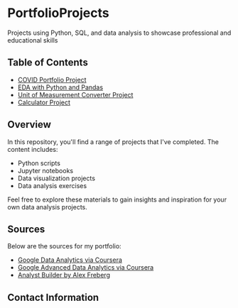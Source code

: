 # PortfolioProjects

Projects using Python, SQL, and data analysis to showcase professional and educational skills

## Table of Contents

- [COVID Portfolio Project](https://github.com/hullchar/PortfolioProjects/blob/main/COVID%20Portfolio%20Project.sql)
- [EDA with Python and Pandas](https://github.com/hullchar/PortfolioProjects/blob/main/Learner_Notebook%20(2)%20(1).ipynb.txt)
- [Unit of Measurement Converter Project](https://github.com/hullchar/PortfolioProjects/blob/main/Unit%20of%20Measurement%20Converter%20Project.ipynb)
- [Calculator Project](https://github.com/hullchar/PortfolioProjects/blob/main/Calculator%20Project.ipynb)

## Overview

In this repository, you'll find a range of projects that I've completed. The content includes:

- Python scripts
- Jupyter notebooks
- Data visualization projects
- Data analysis exercises

Feel free to explore these materials to gain insights and inspiration for your own data analysis projects.

## Sources

Below are the sources for my portfolio:

- [Google Data Analytics via Coursera](https://www.coursera.org/professional-certificates/google-data-analytics)
- [Google Advanced Data Analytics via Coursera](https://www.coursera.org/professional-certificates/google-advanced-data-analytics)
- [Analyst Builder by Alex Freberg](https://www.analystbuilder.com/)

## Contact Information

Please feel free to contact me with any opportunities!

- [Website](https://sites.google.com/view/charlottehull/home?authuser=1)
- [Linkedin](https://www.linkedin.com/in/charhull/)
- Email address: char.l.hull1@gmail.com
